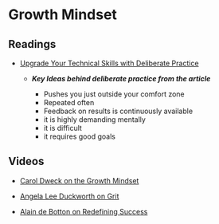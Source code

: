 # Growth Mindset

## Readings

* [Upgrade Your Technical Skills with Deliberate Practice](https://web.archive.org/web/20160616225417/http://www.happybearsoftware.com/upgrade-your-technical-skills-with-deliberate-practice)

  * ***Key Ideas behind deliberate practice from the article***

    * Pushes you just outside your comfort zone
    * Repeated often
    * Feedback on results is continuously available
    * it is highly demanding mentally
    * it is difficult
    * it requires good goals

## Videos

* [Carol Dweck on the Growth Mindset](https://www.ted.com/talks/carol_dweck_the_power_of_believing_that_you_can_improve?language=en)

* [Angela Lee Duckworth on Grit](https://www.ted.com/talks/angela_lee_duckworth_grit_the_power_of_passion_and_perseverance)

* [Alain de Botton on Redefining Success](https://www.ted.com/talks/alain_de_botton_a_kinder_gentler_philosophy_of_success)

